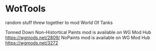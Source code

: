 # WotTools
random stuff threw together to mod World Of Tanks

Tonned Down Non-Histortical Paints mod is available on WG Mod Hub https://wgmods.net/2809/
NoPaints mod is available on WG Mod Hub https://wgmods.net/3272
